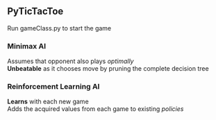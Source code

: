 ## PyTicTacToe
Run gameClass.py to start the game<br/>
### Minimax AI
Assumes that opponent also plays *optimally*<br/>
**Unbeatable** as it chooses move by pruning the complete decision tree<br/>

### Reinforcement Learning AI
**Learns** with each new game<br/>
Adds the acquired values from each game to existing *policies*<br/>
